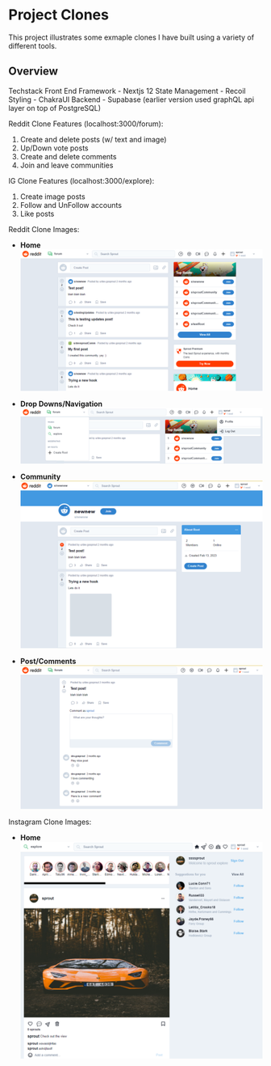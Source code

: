 # Project Clones

This project illustrates some exmaple clones I have built using a variety of different tools.

## Overview
Techstack
Front End Framework - Nextjs 12
State Management - Recoil
Styling - ChakraUI
Backend - Supabase (earlier version used graphQL api layer on top of PostgreSQL) 

Reddit Clone Features (localhost:3000/forum):
1. Create and delete posts (w/ text and image)
2. Up/Down vote posts
2. Create and delete comments
3. Join and leave communities

IG Clone Features (localhost:3000/explore):
1. Create image posts
2. Follow and UnFollow accounts
3. Like posts


Reddit Clone Images:
* **Home**
![alt text](https://github.com/javant4/clones/blob/main/github-images/reddit-home.PNG?raw=true)

* **Drop Downs/Navigation**
![alt text](https://github.com/javant4/clones/blob/main/github-images/reddit-drawers.PNG?raw=true)

* **Community**
![alt text](https://github.com/javant4/clones/blob/main/github-images/reddit-community.PNG?raw=true)

* **Post/Comments**
![alt-text](https://github.com/javant4/clones/blob/main/github-images/reddit-post.PNG?raw=true)

Instagram Clone Images:
* **Home**
![alt text](https://github.com/javant4/clones/blob/main/github-images/IG-home.PNG?raw=true)
